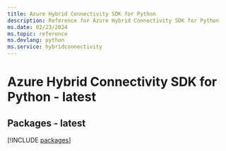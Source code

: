 ```yaml
---
title: Azure Hybrid Connectivity SDK for Python
description: Reference for Azure Hybrid Connectivity SDK for Python
ms.date: 02/23/2024
ms.topic: reference
ms.devlang: python
ms.service: hybridconnectivity
---
```

# Azure Hybrid Connectivity SDK for Python - latest
## Packages - latest
[!INCLUDE [packages](hybrid-connectivity-index.md)]